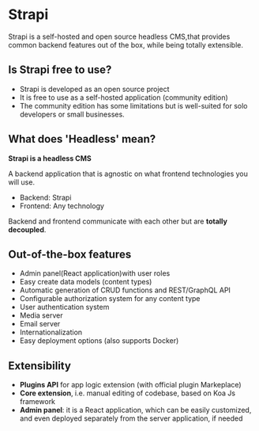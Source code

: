 # Strapi  

Strapi is a self-hosted and open source headless CMS,that provides common backend features out of the box, while being totally extensible.  

## Is Strapi free to use?  

- Strapi is developed as an open source project
- It is free to use as a self-hosted application (community edition)
- The community edition has some limitations but is well-suited for solo developers or small businesses.  

## What does 'Headless' mean?  

**Strapi is a headless CMS**  

A backend application that is agnostic on what frontend technologies you will use.  

- Backend: Strapi
- Frontend: Any technology  

Backend and frontend communicate with each other but are **totally decoupled**.  

## Out-of-the-box features  

- Admin panel(React application)with user roles
- Easy create data models (content types)
- Automatic generation of CRUD functions and REST/GraphQL API
- Configurable authorization system for any content type
- User authentication system
- Media server
- Email server
- Internationalization
- Easy deployment options (also supports Docker)  

## Extensibility  

- **Plugins API** for app logic extension (with official plugin Markeplace)
- **Core extension**, i.e. manual editing of codebase, based on Koa Js framework
- **Admin panel**: it is a React application, which can be easily customized, and even deployed separately from the server application, if needed